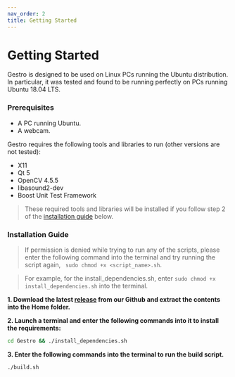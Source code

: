 ```yaml
---
nav_order: 2
title: Getting Started
---
```


# Getting Started
Gestro is designed to be used on Linux PCs running the Ubuntu distribution. In particular, it was tested and found to be running perfectly on PCs running Ubuntu 18.04 LTS.

### Prerequisites
* A PC running Ubuntu.
* A webcam.

Gestro requires the following tools and libraries to run (other versions are not tested):
* X11
* Qt 5
* OpenCV 4.5.5
* libasound2-dev
* Boost Unit Test Framework

> These required tools and libraries will be installed if you follow step 2 of the [installation guide](#installation-guide) below.

### Installation Guide

> If permission is denied while trying to run any of the scripts, please enter the following command into the terminal and try running the script again, ``` sudo chmod +x <script_name>.sh```.

>For example, for the install_dependencies.sh, enter ``` sudo chmod +x install_dependencies.sh ``` into the terminal.

**1. Download the latest [release]() from our Github and extract the contents into the Home folder.**

**2. Launch a terminal and enter the following commands into it to install the requirements:**
```sh
cd Gestro && ./install_dependencies.sh
```

**3. Enter the following commands into the terminal to run the build script.**
```sh
./build.sh
```
